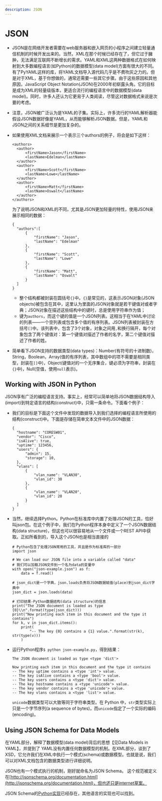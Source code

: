 ```yaml
---
description: JSON
---
```


# JSON

* JSON是在网络开发者需要在web服务器和嵌入网页的小程序之间建立轻量通信机制的时候开发出来的。当然，XML在那个时候已经存在了，但它过于臃肿，无法满足互联网不断增长的需求。YAML和XML这两种数据格式在如何映射到大多数编程语言\(如Python\)的数据模型\(data model\)方面有很大的不同。有了PyYAML这样的库，将YAML文档导入源代码几乎是不费吹灰之力的。但是对于XML，基于你想做的，通常还需要一些其它步骤。由于这些原因和其他原因，JavaScript Object Notation\(JSON\)在2000年初崭露头角。它的目标是成为XML的轻量级版本，更适合流行的编程语言中的数据模型\(data model\)。同时，许多人还认为它更易于人类阅读，尽管这对数据格式来说是次要的考虑。
* 注意，JSON被广泛认为是YAML的子集。实际上，许多流行的YAML解析器能假设JSON数据好像是YAML，从而能够解析JSON数据。但是，YAML和JSON之间的关系细节是更加复杂的。
* 如果使用XML文档来展示一个表示三个authors的例子，将会是如下这样：

  ```text
  <authors>
  	<author>
  		<firstName>Jason</firstName>
  		<lastName>Edelman</lastName>
  	</author>
  	<author>
  		<firstName>Scott</firstName>
  		<lastName>Lowe</lastName>
  	</author>
  	<author>
  		<firstName>Matt</firstName>
  		<lastName>Oswalt</lastName>
  	</author>
  </authors>
  ```

  为了说明JSON和XML的不同，尤其是JSON更加轻量的特性，使用JSON来展示相同的数据：

  ```text
  {
  	"authors":[
  		{
  			"firstName": "Jason",
  			"lastName": "Edelman"
  		},
  		{
  			"firstName": "Scott",
  			"lastName": "Lowe"
  		},
  		{
  			"firstName": "Matt",
  			"lastName": "Oswalt"
  		}
  	]
  }
  ```

  * 整个结构都被封装在圆括号`{}`中。`{}`是常见的，这表示JSON对象\(JSON objects\)被包含在其中，这里认为里面的JSON对象就是若干键值对或者字典；JSON对象在描述这些结构中的键时，总是使用字符串作为值；
  * 键为`authors`，而这个键的值是一个JSON列表。这相当于在YAML中讨论的列表——一个空列表或包含多个值的有序列表。JSON列表被封装在方括号`[]`中。该列表中，包含了3个对象，对象之间用`,`和换行隔开，每个对象包含了两个键值对：第一个键值对描述了作者的名字，第二个键值对描述了作者的姓。

* 简单看下JSON支持的数据类型\(data types\)：Number\(有符号的十进制数\)，String，Boolean，Array\(值的有序列表，其中数组中的项不需要是相同类型，封装在`[]`中\)，Object\(键值对的一个无序集合，键必须为字符串，封装在`{}`中\)，Null\(空值，使用`null`表示\)。

## Working with JSON in Python

JSON享有广泛的编程语言支持。事实上，经常可以简单地将JSON数据结构导入\(import\)到特定语言的结构\(construct\)中，只需一条命令。下面看个例子：

* 我们的目标是下面这个文件中发现的数据导入到我们选择的编程语言所使用的结构\(construct\)中。下面是存储在简单文本文件中的JSON数据：

  ```text
  {
  	"hostname": "CORESW01",
  	"vendor": "Cisco",
  	"isAlive": true,
  	"uptime": 123456,
  	"users": {
  		"admin": 15,
  		"storage": 10,
  	},
  	"vlans": [
  		{
  			"vlan_name": "VLAN30",
  			"vlan_id": 30
  		},
  		{
  			"vlan_name": "VLAN20",
  			"vlan_id": 20
  		}
  	]
  }
  ```

* 当然，继续选择Python。Python在标准库中内置了处理JSON的工具，恰好叫json包。在这个例子中，我们在Python程序本身中定义了一个JSON数据结构\(data structure\)，但这也可以很容易地从一个文件或一个REST API中获取。正如所看到的，导入这个JSON也是相当直接的

  ```text
  # Python包含了处理JSON常用的工具，并且是作为标准库的一部分
  import json

  # We can load our JSON file into a variable called "data"
  # 我们可以加载JSON文件到一个名为data的变量中
  with open("json-example.json") as f:
      data = f.read()

  # json_dict是一个字典，json.loads负责将JSON数据赋值(place)到json_dict字典中
  json_dict = json.loads(data)

  # 打印结果-Python数据结构(data structure)的信息
  print("The JSON document is loaded as type {0}\\n".format(type(json_dict)))
  print("Now printing each item in this document and the type it contains")
  for k, v in json_dict.items():
      print(
          "-- The key {0} contains a {1} value.".format(str(k), str(type(v)))
      )
  ```

* 运行Python程序`$ python json-example.py`，得到结果：

  ```text
  The JSON document is loaded as type <type 'dict'>

  Now printing each item in this document and the type it contains
  -- The key uptime contains a <type 'int'> value.
  -- The key isAlive contains a <type 'bool'> value.
  -- The key users contains a <type 'dict'> value.
  -- The key hostname contains a <type 'unicode'> value.
  -- The key vendor contains a <type 'unicode'> value.
  -- The key vlans contains a <type 'list'> value.
  ```

  `unicode`数据类型可以大致等同于字符串类型。在 Python 中，`str`类型实际上只是一个字节序列\(a sequence of bytes\)，而`unicode`指定了一个实际的编码\(encoding\)。

## Using JSON Schema for Data Models

在YAML部分，解释了数据模型\(data model\)背后的思想【见Data Models in YAML】，并提到了 YAML没有内置任何数据模型的机制。在XML部分，谈到了XSD，它允许我们在XML中执行一个模式\(schema\)或数据模型。也就是说，我们可以对XML文档包含的数据类型进行详细说明。

JSON也有一个模式执行的机制，刚好就命名为JSON Schema。 这个规范被定义在[http://jsonschema.org/documentation.html](http://jsonschema.org/documentation.html)，但也还只是internet草案。

JSON Schema的[Python实现](https://pypi.org/project/jsonschema/)已经存在，其他语言的实现也可以找到。

